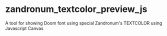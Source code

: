 # zandronum_textcolor_preview_js
A tool for showing Doom font using special Zandronum's TEXTCOLOR using Javascript Canvas

